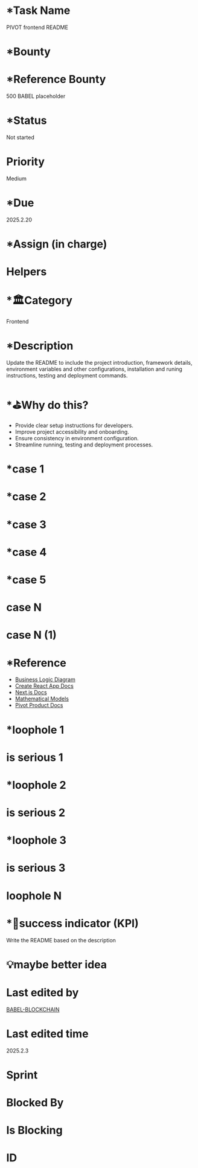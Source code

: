 # \*Task Name

PIVOT frontend README

# \*Bounty

# \*Reference Bounty

500 BABEL placeholder

# \*Status

Not started

# Priority

Medium

# \*Due

2025.2.20

# \*Assign (in charge)

# Helpers

# \*🏛Category

Frontend

# \*Description

Update the README to include the project introduction, framework details, environment variables and other configurations, installation and runing instructions, testing and deployment commands.

# \*⛳️Why do this?

-   Provide clear setup instructions for developers.
-   Improve project accessibility and onboarding.
-   Ensure consistency in environment configuration.
-   Streamline running, testing and deployment processes.

# \*case 1

# \*case 2

# \*case 3

# \*case 4

# \*case 5

# case N

# case N (1)

# \*Reference

-   [Business Logic Diagram](https://excalidraw.com/#json=rTEv6TdtIYH4S26RnxjZe,h9z2fXXRx4pdbMdnDRaaaw)
-   [Create React App Docs](https://create-react-app.dev/docs/getting-started)
-   [Next.js Docs](https://nextjs.org/docs)
-   [Mathematical Models](https://babel-agi-blockchain.notion.site/Mathematical-Models-175c09fee3b781f084a4d5d1cd05e1cf)
-   [Pivot Product Docs](https://docs.google.com/document/d/1z01PUsQFFcQiJQw_ya69uFVAYI99s-1ZeAaUkjUmhQQ/edit?usp=sharing)

# \*loophole 1

# is serious 1

# \*loophole 2

# is serious 2

# \*loophole 3

# is serious 3

# loophole N

# \*🎯success indicator (KPI)

Write the README based on the description

# 💡maybe better idea

# Last edited by

[BABEL-BLOCKCHAIN](https://github.com/BABEL-BLOCKCHAIN)

# Last edited time

2025.2.3

# Sprint

# Blocked By

# Is Blocking

# ID

